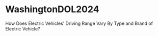 # WashingtonDOL2024
How Does Electric Vehicles' Driving Range Vary By Type and Brand of Electric Vehicle?
